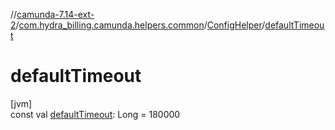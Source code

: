 //[camunda-7.14-ext-2](../../../index.md)/[com.hydra_billing.camunda.helpers.common](../index.md)/[ConfigHelper](index.md)/[defaultTimeout](default-timeout.md)

# defaultTimeout

[jvm]\
const val [defaultTimeout](default-timeout.md): Long = 180000
